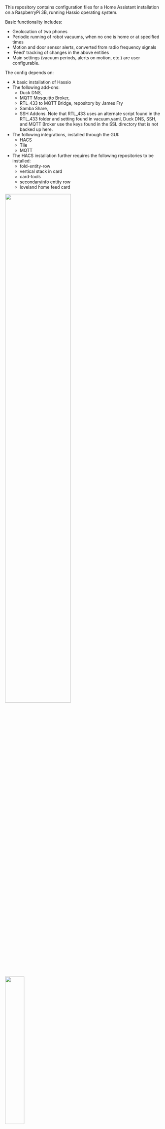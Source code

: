 This repository contains configuration files for a Home Assistant installation on a RaspberryPi 3B, running Hassio operating system. 

Basic functionality includes:
+ Geolocation of two phones
+ Periodic running of robot vacuums, when no one is home or at specified times
+ Motion and door sensor alerts, converted from radio frequency signals
+ 'Feed' tracking of changes in the above entities
+ Main settings (vacuum periods, alerts on motion, etc.) are user configurable.

The config depends on:
+ A basic installation of Hassio
+ The following add-ons:
  + Duck DNS, 
  + MQTT Mosquitto Broker, 
  + RTL\_433 to MQTT Bridge, repository by James Fry
  + Samba Share, 
  + SSH Addons. 
  Note that RTL\_433 uses an alternate script found in the RTL_433 folder and setting found in vacuum.yaml,  Duck DNS, SSH, and MQTT Broker use the keys found in the SSL directory that is not backed up here.
+ The following integrations, installed through the GUI:
  + HACS
  + Tile
  + MQTT 
+ The HACS installation further requires the following repositories to be installed:
  + fold-entity-row
  + vertical stack in card
  + card-tools
  + secondaryinfo entity row
  + loveland home feed card


<img src="http://zbiener.github.io/images/vacuum0.jpg" width=65% >
<img src="http://zbiener.github.io//images/vacuum3.jpg" width=35% >

